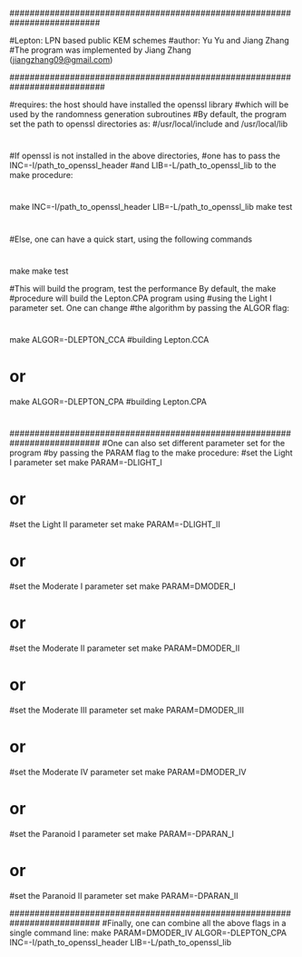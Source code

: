 ##########################################################################

#Lepton: LPN based public KEM schemes
#author: Yu Yu and Jiang Zhang
#The program was implemented by Jiang Zhang (jiangzhang09@gmail.com)

###########################################################################

#requires: the host should have installed the openssl library
#which will be used by the randomness generation subroutines
#By default, the program set the path to openssl directories as: 
#/usr/local/include and /usr/local/lib
#
#If openssl is not installed in the above directories, 
#one has to pass the INC=-I/path_to_openssl_header
#and LIB=-L/path_to_openssl_lib to the make procedure:
#
#
make INC=-I/path_to_openssl_header  LIB=-L/path_to_openssl_lib
make test
#
#Else, one can have a quick start, using the following commands 
#
make
make test

#This will build the program, test the performance By default, the make 
#procedure will build the Lepton.CPA program using 
#using the Light I parameter set. One can change 
#the algorithm by passing the ALGOR flag:
#
make ALGOR=-DLEPTON_CCA   #building Lepton.CCA
# or 
make ALGOR=-DLEPTON_CPA   #building Lepton.CPA
#
##########################################################################
#One can also set different parameter set for the program
#by passing the PARAM flag to the make procedure:
#set the Light I parameter set
make PARAM=-DLIGHT_I
# or 
#set the Light II parameter set
make PARAM=-DLIGHT_II
# or 
#set the Moderate I parameter set
make PARAM=DMODER_I
# or 
#set the Moderate II parameter set
make PARAM=DMODER_II
# or 
#set the Moderate III parameter set
make PARAM=DMODER_III
# or 
#set the Moderate IV  parameter set
make PARAM=DMODER_IV
# or 
#set the Paranoid I parameter set
make PARAM=-DPARAN_I
# or 
#set the Paranoid II parameter set
make PARAM=-DPARAN_II

##########################################################################
#Finally, one can combine all the above flags in a single command line:
make PARAM=DMODER_IV  ALGOR=-DLEPTON_CPA INC=-I/path_to_openssl_header  LIB=-L/path_to_openssl_lib

